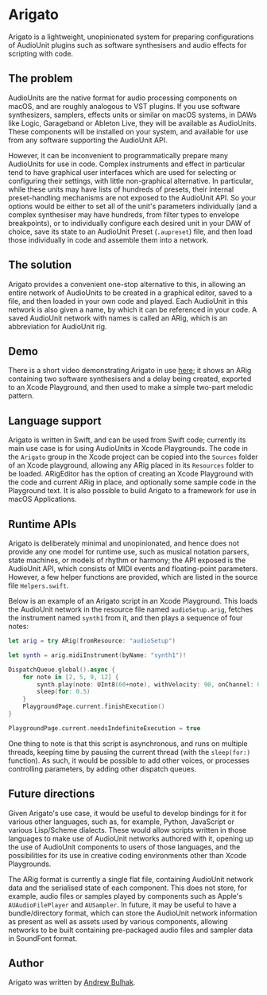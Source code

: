 #  Arigato
Arigato is a lightweight, unopinionated system for preparing configurations of AudioUnit plugins such as software synthesisers and audio effects for scripting with code.

## The problem

AudioUnits are the native format for audio processing components on macOS, and are roughly analogous to VST plugins. If you use software synthesizers, samplers, effects units or similar on macOS systems, in DAWs like Logic, Garageband or Ableton Live, they will be available as AudioUnits. These components will be installed on your system, and available for use from any software supporting the AudioUnit API.

However, it can be inconvenient to programmatically prepare many AudioUnits for use in code. Complex instruments and effect in particular tend to have graphical user interfaces which are used for selecting or configuring their settings, with little non-graphical alternative. In particular, while these units may have lists of hundreds of presets, their internal preset-handling mechanisms are not exposed to the AudioUnit API.  So your options would be either to set all of the unit's parameters individually (and a complex synthesiser may have hundreds, from filter types to envelope breakpoints), or to individually configure each desired unit in your DAW of choice, save its state to an AudioUnit Preset (`.aupreset`) file, and then load those individually in code and assemble them into a network.

## The solution

Arigato provides a convenient one-stop alternative to this, in allowing an entire network of AudioUnits to be created in a graphical editor, saved to a file, and then loaded in your own code and played. Each AudioUnit in this network is also given a name, by which it can be referenced in your code. A saved  AudioUnit network with names is called an ARig, which is an  abbreviation for AudioUnit rig.

## Demo

There is a short video demonstrating Arigato in use [here](https://drive.google.com/file/d/125gF9MWGWI7WyF51RUHx2ZRIN4mG0LXt/view); it shows an ARig containing two software synthesisers and a delay being created, exported to an Xcode Playground, and then used to make a simple two-part melodic pattern.

## Language support

Arigato is written in Swift, and can be used from Swift code; currently its main use case is for using AudioUnits in Xcode Playgrounds. The code in  the `Arigato` group in the Xcode project can be copied into the `Sources` folder of an Xcode playground, allowing any ARig placed in its `Resources` folder to be loaded.  ARigEditor has the option of creating an Xcode Playground with the code and current ARig in place, and optionally some sample code in the Playground text. It is also possible to build Arigato to a framework for use in macOS Applications.

## Runtime APIs

Arigato is deliberately minimal and unopinionated, and hence does not provide any one model for runtime use, such as musical notation parsers, state machines, or models of rhythm or harmony;  the API exposed is the AudioUnit API, which consists of MIDI events and floating-point parameters. However, a few helper functions are provided, which are listed in the source file `Helpers.swift`. 

Below is an example of an Arigato script in an Xcode Playground.  This loads the AudioUnit network in the resource file named `audioSetup.arig`, fetches the instrument named `synth1` from  it, and then plays a sequence of four notes:

```swift
let arig = try ARig(fromResource: "audioSetup")

let synth = arig.midiInstrument(byName: "synth1")!

DispatchQueue.global().async {
    for note in [2, 5, 9, 12] {
        synth.play(note: UInt8(60+note), withVelocity: 90, onChannel: 0, forDuration: 0.25)
        sleep(for: 0.5)
    }
    PlaygroundPage.current.finishExecution()
}

PlaygroundPage.current.needsIndefiniteExecution = true
```

One thing to note is that this script is asynchronous, and runs on multiple threads, keeping time by pausing the current thread (with the `sleep(for:)` function). As such, it would be possible to add other voices, or processes controlling parameters, by  adding other dispatch queues.

## Future directions

Given Arigato's use case, it would be useful to develop bindings for it for various other languages, such as, for example, Python, JavaScript or various Lisp/Scheme dialects. These would allow scripts written in those languages to make use of AudioUnit networks authored with it, opening up the use of AudioUnit components to users of those languages, and the possibilities for its use in creative coding environments other than Xcode Playgrounds.

The ARig format is currently a single flat file, containing AudioUnit network data and the serialised state of each component. This does not store, for example, audio files or samples played by components such as  Apple's `AUAudioFilePlayer` and `AUSampler`. In future, it may be useful to have a bundle/directory format, which can store the AudioUnit network information as present as well as assets used by various components, allowing networks to be built containing pre-packaged audio files and sampler data in SoundFont format.

##  Author

Arigato was written by [Andrew Bulhak](https://github.com/andrewcb/).

